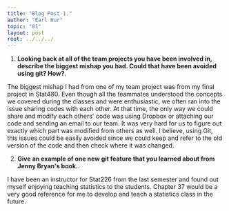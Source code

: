 ```yaml
---
title: "Blog Post 1."
author: "Earl Hur"
topic: "01"
layout: post
root: ../../../
---
```


1. **Looking back at all of the team projects you have been involved in, describe the biggest mishap you had. Could that have been avoided using git? How?**. 

The biggest mishap I had from one of my team project was from my final project in Stat480. Even though all the teammates understood the concepts we covered during the classes and were enthusiastic, we often ran into the issue sharing codes with each other. At that time, the only way we could share and modify each others' code was using Dropbox or attaching our code and sending an email to our team. It was very hard for us to figure out exactly which part was modified from others as well. I believe, using Git, this issues could be easily avoided since we could keep and refer to the old version of the code and then check where it was changed. 

2. **Give an example of one new git feature that you learned about from Jenny Bryan's book.**.

I have been an instructor for Stat226 from the last semester and found out myself enjoying teaching statistics to the students. Chapter 37 would be a very good reference for me to develop and teach a statistics class in the future.
